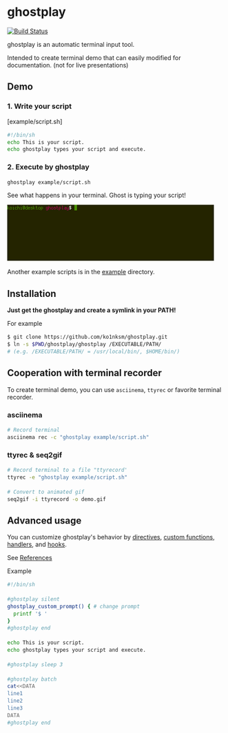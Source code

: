 # ghostplay

[![Build Status](https://travis-ci.org/ko1nksm/ghostplay.svg?branch=master)](https://travis-ci.org/ko1nksm/ghostplay)

ghostplay is an automatic terminal input tool.

Intended to create terminal demo that can easily modified for documentation.
(not for live presentations)

## Demo

### 1. Write your script

[example/script.sh]

```sh
#!/bin/sh
echo This is your script.
echo ghostplay types your script and execute.
```

### 2. Execute by ghostplay

```sh
ghostplay example/script.sh
```

See what happens in your terminal. Ghost is typing your script!

![demo](demo.gif)

Another example scripts is in the [example](/example) directory.

## Installation

**Just get the ghostplay and create a symlink in your PATH!**

For example

```sh
$ git clone https://github.com/ko1nksm/ghostplay.git
$ ln -s $PWD/ghostplay/ghostplay /EXECUTABLE/PATH/
# (e.g. /EXECUTABLE/PATH/ = /usr/local/bin/, $HOME/bin/)
```

## Cooperation with terminal recorder

To create terminal demo, you can use `asciinema`, `ttyrec` or
favorite terminal recorder.

### asciinema

```sh
# Record terminal
asciinema rec -c "ghostplay example/script.sh"
```

### ttyrec & seq2gif

```sh
# Record terminal to a file "ttyrecord'
ttyrec -e "ghostplay example/script.sh"

# Convert to animated gif
seq2gif -i ttyrecord -o demo.gif
```

## Advanced usage

You can customize ghostplay's behavior by [directives](References.md#directives), [custom functions](References.md#custom-functions), [handlers](References.md#handlers), and [hooks](References.md#hooks).

See [References](References.md)

Example

```sh
#!/bin/sh

#ghostplay silent
ghostplay_custom_prompt() { # change prompt
  printf '$ '
}
#ghostplay end

echo This is your script.
echo ghostplay types your script and execute.

#ghostplay sleep 3

#ghostplay batch
cat<<DATA
line1
line2
line3
DATA
#ghostplay end
```
